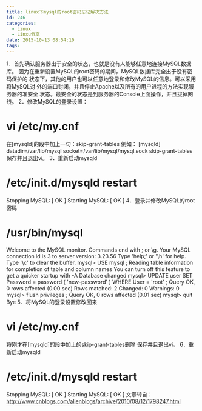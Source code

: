 ```yaml
---
title: linux下mysql的root密码忘记解决方法
id: 246
categories:
  - Linux
  - Linxu分享
date: 2015-10-13 08:54:10
tags:
---
```


1．首先确认服务器出于安全的状态，也就是没有人能够任意地连接MySQL数据库。
因为在重新设置MySQL的root密码的期间，MySQL数据库完全出于没有密码保护的
状态下，其他的用户也可以任意地登录和修改MySQL的信息。可以采用将MySQL对
外的端口封闭，并且停止Apache以及所有的用户进程的方法实现服务器的准安全
状态。最安全的状态是到服务器的Console上面操作，并且拔掉网线。
2．修改MySQL的登录设置：
# vi /etc/my.cnf
在[mysqld]的段中加上一句：skip-grant-tables
例如：
[mysqld]
datadir=/var/lib/mysql
socket=/var/lib/mysql/mysql.sock
skip-grant-tables
保存并且退出vi。
3．重新启动mysqld
# /etc/init.d/mysqld restart
Stopping MySQL: [ OK ]
Starting MySQL: [ OK ]
4．登录并修改MySQL的root密码
# /usr/bin/mysql
Welcome to the MySQL monitor. Commands end with ; or \g.
Your MySQL connection id is 3 to server version: 3.23.56
Type 'help;' or '\h' for help. Type '\c' to clear the buffer.
mysql> USE mysql ;
Reading table information for completion of table and column names
You can turn off this feature to get a quicker startup with -A
Database changed
mysql> UPDATE user SET Password = password ( 'new-password' ) WHERE User = 'root' ;
Query OK, 0 rows affected (0.00 sec)
Rows matched: 2 Changed: 0 Warnings: 0
mysql> flush privileges ;
Query OK, 0 rows affected (0.01 sec)
mysql> quit
Bye
5．将MySQL的登录设置修改回来
# vi /etc/my.cnf
将刚才在[mysqld]的段中加上的skip-grant-tables删除
保存并且退出vi。
6．重新启动mysqld
# /etc/init.d/mysqld restart
Stopping MySQL: [ OK ]
Starting MySQL: [ OK ]
文章转自：http://www.cnblogs.com/allenblogs/archive/2010/08/12/1798247.html